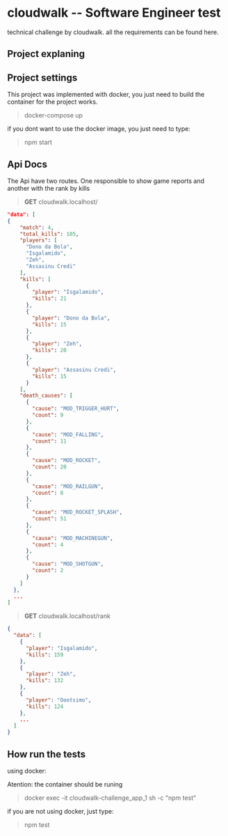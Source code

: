 # cloudwalk -- Software Engineer test

technical challenge by cloudwalk. all the requirements can be found here.

## Project explaning

## Project settings

This project was implemented with docker, you just need to build the container for the project works.

> docker-compose up

if you dont want to use the docker image, you just need to type:

> npm start

## Api Docs

The Api have two routes. One responsible to show game reports and another with the rank by kills

 > **GET** cloudwalk.localhost/

  ```json
  "data": [
  {
      "match": 4,
      "total_kills": 105,
      "players": [
        "Dono da Bola",
        "Isgalamido",
        "Zeh",
        "Assasinu Credi"
      ],
      "kills": [
        {
          "player": "Isgalamido",
          "kills": 21
        },
        {
          "player": "Dono da Bola",
          "kills": 15
        },
        {
          "player": "Zeh",
          "kills": 20
        },
        {
          "player": "Assasinu Credi",
          "kills": 15
        }
      ],
      "death_causes": [
        {
          "cause": "MOD_TRIGGER_HURT",
          "count": 9
        },
        {
          "cause": "MOD_FALLING",
          "count": 11
        },
        {
          "cause": "MOD_ROCKET",
          "count": 20
        },
        {
          "cause": "MOD_RAILGUN",
          "count": 8
        },
        {
          "cause": "MOD_ROCKET_SPLASH",
          "count": 51
        },
        {
          "cause": "MOD_MACHINEGUN",
          "count": 4
        },
        {
          "cause": "MOD_SHOTGUN",
          "count": 2
        }
      ]
    },
    ...
  ]
  ```
   > **GET** cloudwalk.localhost/rank

  ```json
  {
    "data": [
      {
        "player": "Isgalamido",
        "kills": 159
      },
      {
        "player": "Zeh",
        "kills": 132
      },
      {
        "player": "Oootsimo",
        "kills": 124
      },
      ...
    ]
  }
  ```
  ## How run the tests
  
  using docker:
  
  Atention: the container should be runing
  
  >  docker exec -it cloudwalk-challenge_app_1 sh -c "npm test"       

  if you are not using docker, just type:
 
 > npm test
